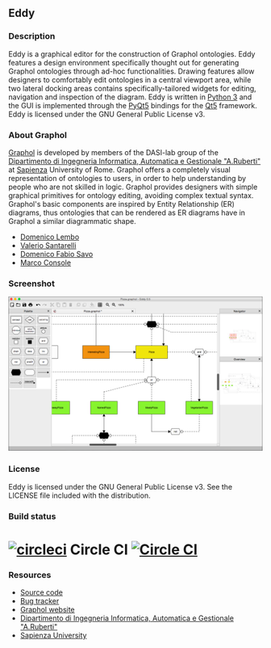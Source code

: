 ## Eddy

### Description

Eddy is a graphical editor for the construction of Graphol ontologies. Eddy features a design environment specifically 
thought out for generating Graphol ontologies through ad-hoc functionalities. Drawing features allow designers to 
comfortably edit ontologies in a central viewport area, while two lateral docking areas contains specifically-tailored 
widgets for editing, navigation and inspection of the diagram. Eddy is written in [Python 3] and the GUI is implemented 
through the [PyQt5] bindings for the [Qt5] framework. Eddy is licensed under the GNU General Public License v3.

### About Graphol

[Graphol] is developed by members of the DASI-lab group of the [Dipartimento di Ingegneria Informatica, Automatica 
e Gestionale "A.Ruberti"] at [Sapienza] University of Rome. Graphol offers a completely visual representation of 
ontologies to users, in order to help understanding by people who are not skilled in logic. Graphol provides designers 
with simple graphical primitives for ontology editing, avoiding complex textual syntax. Graphol's basic components are 
inspired by Entity Relationship (ER) diagrams, thus ontologies that can be rendered as ER diagrams have in Graphol a 
similar diagrammatic shape.

* [Domenico Lembo](http://www.dis.uniroma1.it/~lembo/)                         
* [Valerio Santarelli](http://www.dis.uniroma1.it/~dottoratoii/students/valerio-santarelli)           
* [Domenico Fabio Savo](http://www.dis.uniroma1.it/~savo/)                       
* [Marco Console](http://www.dis.uniroma1.it/~dottoratoii/students/marco-console)                 

### Screenshot

![screenshot](/eddy/ui/artwork/shot01.png?raw=true)

### License

Eddy is licensed under the GNU General Public License v3. See the LICENSE file included with the distribution.

### Build status

# [![circleci](https://avatars0.githubusercontent.com/u/1231870?v=2&s=50)](https://circleci.com/) Circle CI [![Circle CI](https://circleci.com/gh/danielepantaleone/eddy/tree/master.svg?style=svg&circle-token=d4611bacee6dca791faf8b03502ffabdeb099ffe)](https://circleci.com/gh/danielepantaleone/eddy/tree/master)

### Resources

* [Source code](https://github.com/danielepantaleone/eddy)
* [Bug tracker](https://github.com/danielepantaleone/eddy/issues)
* [Graphol website](http://www.dis.uniroma1.it/~graphol/)
* [Dipartimento di Ingegneria Informatica, Automatica e Gestionale "A.Ruberti"](http://www.dis.uniroma1.it/en)
* [Sapienza University](http://en.uniroma1.it/)

[Dipartimento di Ingegneria Informatica, Automatica e Gestionale "A.Ruberti"]: http://www.dis.uniroma1.it/en
[Sapienza]: http://en.uniroma1.it/
[Graphol]: http://www.dis.uniroma1.it/~graphol/
[Python 3]: https://www.python.org/
[PyQt5]: https://riverbankcomputing.com/software/pyqt/intro
[Qt5]: http://www.qt.io/